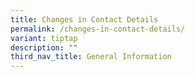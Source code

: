 ```yaml
---
title: Changes in Contact Details
permalink: /changes-in-contact-details/
variant: tiptap
description: ""
third_nav_title: General Information
---
```

